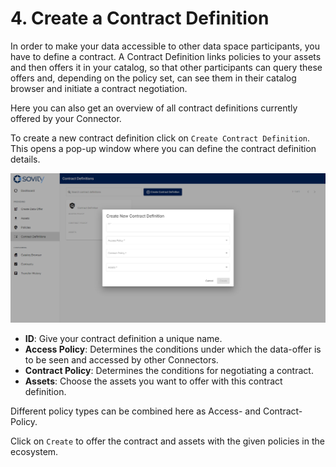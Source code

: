 # 4. Create a Contract Definition

In order to make your data accessible to other data space participants, you have to define a contract. A Contract Definition links policies to your assets and then offers it in your catalog, so that other participants can query these offers and, depending on the policy set, can see them in their catalog browser and initiate a contract negotiation.

Here you can also get an overview of all contract definitions currently offered by your Connector.

To create a new contract definition click on ```Create Contract Definition```. This opens a pop-up window where you can define the contract definition details.

![Create contract definition](/docs/images/edc-ui-contract-definition.png)

- **ID**: Give your contract definition a unique name.
- **Access Policy**: Determines the conditions under which the data-offer is to be seen and accessed by other Connectors.
- **Contract Policy**: Determines the conditions for negotiating a contract.
- **Assets**: Choose the assets you want to offer with this contract definition.

Different policy types can be combined here as Access- and Contract-Policy.

Click on ```Create``` to offer the contract and assets with the given policies in the ecosystem.
